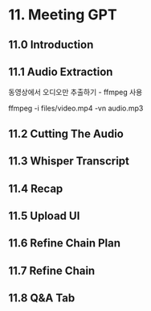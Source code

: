 # 11. Meeting GPT
## 11.0 Introduction
## 11.1 Audio Extraction
동영상에서 오디오만 추출하기 - ffmpeg 사용

ffmpeg -i files/video.mp4 -vn audio.mp3
## 11.2 Cutting The Audio
## 11.3 Whisper Transcript
## 11.4 Recap
## 11.5 Upload UI
## 11.6 Refine Chain Plan
## 11.7 Refine Chain
## 11.8 Q&A Tab